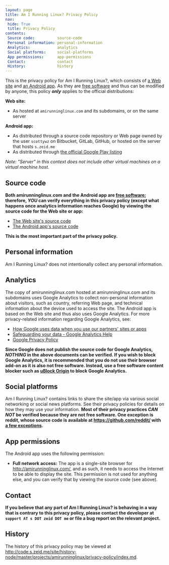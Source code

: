 ```yaml
---
layout: page
title: Am I Running Linux? Privacy Policy
nav:
 hide: True
 title: Privacy Policy
contents:
 Source code:          source-code
 Personal information: personal-information
 Analytics:            analytics
 Social platforms:     social-platforms
 App permissions:      app-permissions
 Contact:              contact
 History:              history
---
```


[amirunninglinux.com]: http://amirunninglinux.com/
[amirunninglinux.apk]: http://code.s.zeid.me/amirunninglinux.apk

This is the privacy policy for Am I Running Linux?, which consists of
[a Web site][amirunninglinux.com] and [an Android app][amirunninglinux.apk].
As they are [free software][free-sw] and thus can be modified by anyone, this
policy ***only*** applies to the official distributions:

**Web site:**

* As hosted at `amirunninglinux.com` and its subdomains, or on the same server

**Android app:**

* As distributed through a source code repository or Web page owned by the user
  `scottywz` on Bitbucket, GitLab, GitHub, or hosted on the server that hosts
  `s.zeid.me`
* As distributed through [the official Google Play listing][google-play]

*Note:  "Server" in this context does not include other virtual machines on a
virtual machine host.*

[free-sw]: https://gnu.org/philosophy/free-sw.html
[google-play]: https://play.google.com/store/apps/details?id=com.amirunninglinux


Source code
-----------

**Both amirunninglinux.com and the Android app are [free software][free-sw];
therefore, *YOU* can verify everything in this privacy policy (except what
happens once analytics information reaches Google) by viewing the source code
for the Web site or app:**

 * [The Web site's source code](http://code.s.zeid.me/amirunninglinux.com)
 * [The Android app's source code](http://code.s.zeid.me/amirunninglinux.apk)

**This is the most important part of the privacy policy.**

[free-sw]: https://gnu.org/philosophy/free-sw.html


Personal information
--------------------

Am I Running Linux? does not intentionally collect any personal information.


Analytics
---------

The copy of amirunninglinux.com hosted at amirunninglinux.com and its
subdomains uses Google Analytics to collect non-personal information about
visitors, such as country, referring Web page, and technical information
about the device used to access the site.  The Android app is based on
the Web site and thus also uses Google Analytics.  For more privacy-related
information regarding Google Analytics, see:

* [How Google uses data when you use our partners' sites or apps](https://www.google.com/policies/privacy/partners/)
* [Safeguarding your data - Google Analytics Help](https://support.google.com/analytics/answer/6004245)
* [Google Privacy Policy](https://www.google.com/policies/privacy/)

**Since Google does not publish the source code for Google Analytics,
*NOTHING* in the above documents can be verified.  If you wish to block
Google Analytics, it is recommended that you do not use their browser add-on
as it is also not free software.  Instead, use a free software content blocker
such as [uBlock Origin](https://github.com/gorhill/uBlock#installation) to
block Google Analytics.**


Social platforms
----------------

Am I Running Linux? contains links to share the site/app via various social
networking or social news platforms.  See their privacy policies for details
on how they may use your information.  **Most of their privacy practices *CAN
NOT* be verified because they are not free software.  One exception is reddit,
whose source code is available at <https://github.com/reddit/> with [a few
exceptions](https://github.com/reddit/reddit/wiki/FAQ#is-this-all-of-the-code).**


App permissions
---------------

The Android app uses the following permission:

* **Full network access:** The app is a single-site browser for
  <http://amirunninglinux.com/>, and as such, it needs to access the Internet
  to be able to display the site. This permission is not used for anything
  else, and you can verify that by viewing the source code (see above).


Contact
-------

**If you believe that any part of Am I Running Linux? is behaving in a way
that is contrary to this privacy policy, please contact the developer at
`support AT s DOT zeid DOT me` or file a bug report on the relevant project.**


History
-------

The history of this privacy policy may be viewed at
<http://code.s.zeid.me/site/history-node/master/projects/amirunninglinux/privacy-policy/index.md>.
